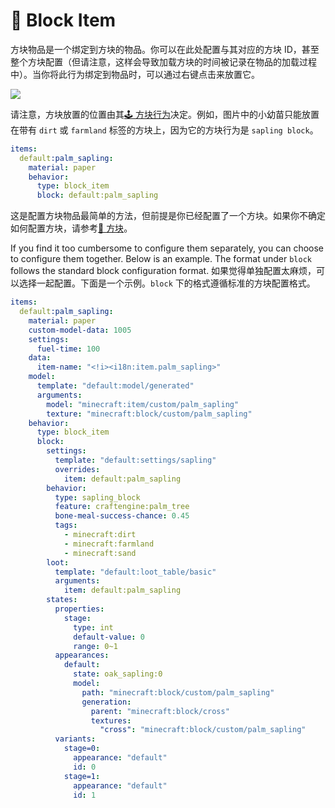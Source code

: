# 🧱 Block Item

方块物品是一个绑定到方块的物品。你可以在此处配置与其对应的方块 ID，甚至整个方块配置（但请注意，这样会导致加载方块的时间被记录在物品的加载过程中）。当你将此行为绑定到物品时，可以通过右键点击来放置它。

![](https://mo-mi.gitbook.io/~gitbook/image?url=https%3A%2F%2Fcontent.gitbook.com%2Fcontent%2FOgvQ1fEJPROp7131PPlK%2Fblobs%2F0g6l5DAJuu3yiN1h9X0I%2Fimage.png\&width=768\&dpr=4\&quality=100\&sign=b35f2adb\&sv=2)

请注意，方块放置的位置由其[🕹️ 方块行为](https://mo-mi.gitbook.io/xiaomomi-plugins/craftengine/plugin-wiki/craftengine/add-new-contents/blocks/block-behaviors)决定。例如，图片中的小幼苗只能放置在带有 `dirt` 或 `farmland` 标签的方块上，因为它的方块行为是 `sapling block`。

```yaml
items:
  default:palm_sapling:
    material: paper
    behavior:
      type: block_item
      block: default:palm_sapling
```

这是配置方块物品最简单的方法，但前提是你已经配置了一个方块。如果你不确定如何配置方块，请参考[🧱 方块](https://mo-mi.gitbook.io/xiaomomi-plugins/craftengine/plugin-wiki/craftengine/add-new-contents/blocks)。


If you find it too cumbersome to configure them separately, you can choose to configure them together. Below is an example. The format under `block` follows the standard block configuration format.
如果觉得单独配置太麻烦，可以选择一起配置。下面是一个示例。`block` 下的格式遵循标准的方块配置格式。

```yaml
items:
  default:palm_sapling:
    material: paper
    custom-model-data: 1005
    settings:
      fuel-time: 100
    data:
      item-name: "<!i><i18n:item.palm_sapling>"
    model:
      template: "default:model/generated"
      arguments:
        model: "minecraft:item/custom/palm_sapling"
        texture: "minecraft:block/custom/palm_sapling"
    behavior:
      type: block_item
      block:
        settings:
          template: "default:settings/sapling"
          overrides:
            item: default:palm_sapling
        behavior:
          type: sapling_block
          feature: craftengine:palm_tree
          bone-meal-success-chance: 0.45
          tags:
            - minecraft:dirt
            - minecraft:farmland
            - minecraft:sand
        loot:
          template: "default:loot_table/basic"
          arguments:
            item: default:palm_sapling
        states:
          properties:
            stage:
              type: int
              default-value: 0
              range: 0~1
          appearances:
            default:
              state: oak_sapling:0
              model:
                path: "minecraft:block/custom/palm_sapling"
                generation:
                  parent: "minecraft:block/cross"
                  textures:
                    "cross": "minecraft:block/custom/palm_sapling"
          variants:
            stage=0:
              appearance: "default"
              id: 0
            stage=1:
              appearance: "default"
              id: 1
```
